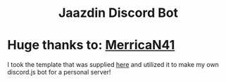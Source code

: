 <h1 style="text-align:center;">Jaazdin Discord Bot</h1>

# Huge thanks to: [MerricaN41](https://github.com/MericcaN41)
I took the template that was supplied [here](https://github.com/MericcaN41/discordjs-v14-template-ts) and utilized it to make my own discord.js bot for a personal server!
